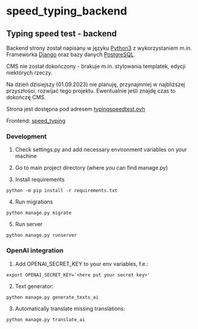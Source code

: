 # speed_typing_backend

## Typing speed test - backend

Backend strony został napisany w języku [Python3](https://www.python.org/) z wykorzystaniem m.in. Frameworka [Django](https://www.djangoproject.com/) oraz bazy danych [PostgreSQL](https://www.postgresql.org/).

CMS nie został dokończony - brakuje m.in. stylowania templatek, edycji niektórych rzeczy.

Na dzień dzisiejszy (01.09.2023) nie planuję, przynajmniej w najbliższej przyszłości, rozwijać tego projektu. Ewentualnie jeśli znajdę czas to dokończę CMS.

Strona jest dostępna pod adresem [typingspeedtest.ovh](https://typingspeedtest.ovh/)

Frontend: [speed_typing](https://github.com/wojciechguze2/speed_typing)

### Development
1. Check settings.py and add necessary environment variables on your machine

2. Go to main project directory (where you can find manage.py)

3. Install requirements
```
python -m pip install -r requirements.txt
```

4. Run migrations
```
python manage.py migrate
```

5. Run server
```
python manage.py runserver
```

### OpenAI integration
1. Add OPENAI_SECRET_KEY to your env variables, f.e.:
```
export OPENAI_SECRET_KEY='<here put your secret key>'
```
2. Text generator:
```
python manage.py generate_texts_ai
```
3. Automatically translate missing translations:
```
python manage.py translate_ai
```